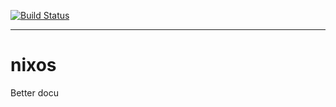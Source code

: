 [![Build Status](https://travis-ci.org/dkotrada/nixos.svg?branch=master)](https://travis-ci.org/dkotrada/nixos)

<hr>

# nixos
Better docu
